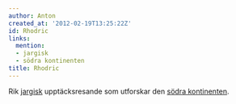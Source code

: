 ```yaml
---
author: Anton
created_at: '2012-02-19T13:25:22Z'
id: Rhodric
links:
  mention:
  - jargisk
  - södra kontinenten
title: Rhodric
---
```


Rik [jargisk] upptäcksresande som utforskar den [södra kontinenten].

  [jargisk]: jargisk
  [södra kontinenten]: södra_kontinenten
